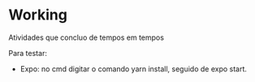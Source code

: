# Working
Atividades que concluo de tempos em tempos

Para testar: 
  - Expo: no cmd digitar o comando yarn install, seguido de expo start.
